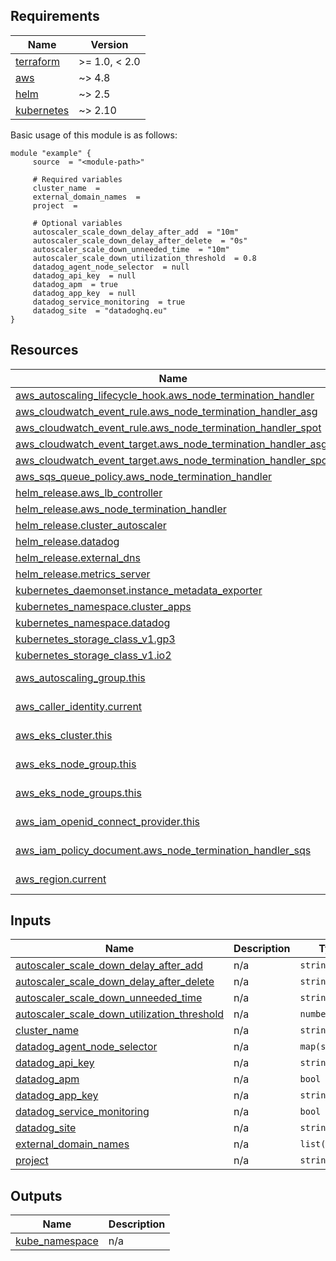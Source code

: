 <!-- BEGIN_AUTOMATED_TF_DOCS_BLOCK -->
## Requirements

| Name | Version |
|------|---------|
| <a name="requirement_terraform"></a> [terraform](#requirement\_terraform) | >= 1.0, < 2.0 |
| <a name="requirement_aws"></a> [aws](#requirement\_aws) | ~> 4.8 |
| <a name="requirement_helm"></a> [helm](#requirement\_helm) | ~> 2.5 |
| <a name="requirement_kubernetes"></a> [kubernetes](#requirement\_kubernetes) | ~> 2.10 |

Basic usage of this module is as follows:

```hcl
module "example" {
	 source  = "<module-path>"

	 # Required variables
	 cluster_name  = 
	 external_domain_names  = 
	 project  = 

	 # Optional variables
	 autoscaler_scale_down_delay_after_add  = "10m"
	 autoscaler_scale_down_delay_after_delete  = "0s"
	 autoscaler_scale_down_unneeded_time  = "10m"
	 autoscaler_scale_down_utilization_threshold  = 0.8
	 datadog_agent_node_selector  = null
	 datadog_api_key  = null
	 datadog_apm  = true
	 datadog_app_key  = null
	 datadog_service_monitoring  = true
	 datadog_site  = "datadoghq.eu"
}
```

## Resources

| Name | Type |
|------|------|
| [aws_autoscaling_lifecycle_hook.aws_node_termination_handler](https://registry.terraform.io/providers/hashicorp/aws/latest/docs/resources/autoscaling_lifecycle_hook) | resource |
| [aws_cloudwatch_event_rule.aws_node_termination_handler_asg](https://registry.terraform.io/providers/hashicorp/aws/latest/docs/resources/cloudwatch_event_rule) | resource |
| [aws_cloudwatch_event_rule.aws_node_termination_handler_spot](https://registry.terraform.io/providers/hashicorp/aws/latest/docs/resources/cloudwatch_event_rule) | resource |
| [aws_cloudwatch_event_target.aws_node_termination_handler_asg](https://registry.terraform.io/providers/hashicorp/aws/latest/docs/resources/cloudwatch_event_target) | resource |
| [aws_cloudwatch_event_target.aws_node_termination_handler_spot](https://registry.terraform.io/providers/hashicorp/aws/latest/docs/resources/cloudwatch_event_target) | resource |
| [aws_sqs_queue_policy.aws_node_termination_handler](https://registry.terraform.io/providers/hashicorp/aws/latest/docs/resources/sqs_queue_policy) | resource |
| [helm_release.aws_lb_controller](https://registry.terraform.io/providers/hashicorp/helm/latest/docs/resources/release) | resource |
| [helm_release.aws_node_termination_handler](https://registry.terraform.io/providers/hashicorp/helm/latest/docs/resources/release) | resource |
| [helm_release.cluster_autoscaler](https://registry.terraform.io/providers/hashicorp/helm/latest/docs/resources/release) | resource |
| [helm_release.datadog](https://registry.terraform.io/providers/hashicorp/helm/latest/docs/resources/release) | resource |
| [helm_release.external_dns](https://registry.terraform.io/providers/hashicorp/helm/latest/docs/resources/release) | resource |
| [helm_release.metrics_server](https://registry.terraform.io/providers/hashicorp/helm/latest/docs/resources/release) | resource |
| [kubernetes_daemonset.instance_metadata_exporter](https://registry.terraform.io/providers/hashicorp/kubernetes/latest/docs/resources/daemonset) | resource |
| [kubernetes_namespace.cluster_apps](https://registry.terraform.io/providers/hashicorp/kubernetes/latest/docs/resources/namespace) | resource |
| [kubernetes_namespace.datadog](https://registry.terraform.io/providers/hashicorp/kubernetes/latest/docs/resources/namespace) | resource |
| [kubernetes_storage_class_v1.gp3](https://registry.terraform.io/providers/hashicorp/kubernetes/latest/docs/resources/storage_class_v1) | resource |
| [kubernetes_storage_class_v1.io2](https://registry.terraform.io/providers/hashicorp/kubernetes/latest/docs/resources/storage_class_v1) | resource |
| [aws_autoscaling_group.this](https://registry.terraform.io/providers/hashicorp/aws/latest/docs/data-sources/autoscaling_group) | data source |
| [aws_caller_identity.current](https://registry.terraform.io/providers/hashicorp/aws/latest/docs/data-sources/caller_identity) | data source |
| [aws_eks_cluster.this](https://registry.terraform.io/providers/hashicorp/aws/latest/docs/data-sources/eks_cluster) | data source |
| [aws_eks_node_group.this](https://registry.terraform.io/providers/hashicorp/aws/latest/docs/data-sources/eks_node_group) | data source |
| [aws_eks_node_groups.this](https://registry.terraform.io/providers/hashicorp/aws/latest/docs/data-sources/eks_node_groups) | data source |
| [aws_iam_openid_connect_provider.this](https://registry.terraform.io/providers/hashicorp/aws/latest/docs/data-sources/iam_openid_connect_provider) | data source |
| [aws_iam_policy_document.aws_node_termination_handler_sqs](https://registry.terraform.io/providers/hashicorp/aws/latest/docs/data-sources/iam_policy_document) | data source |
| [aws_region.current](https://registry.terraform.io/providers/hashicorp/aws/latest/docs/data-sources/region) | data source |
## Inputs

| Name | Description | Type | Default | Required |
|------|-------------|------|---------|:--------:|
| <a name="input_autoscaler_scale_down_delay_after_add"></a> [autoscaler\_scale\_down\_delay\_after\_add](#input\_autoscaler\_scale\_down\_delay\_after\_add) | n/a | `string` | `"10m"` | no |
| <a name="input_autoscaler_scale_down_delay_after_delete"></a> [autoscaler\_scale\_down\_delay\_after\_delete](#input\_autoscaler\_scale\_down\_delay\_after\_delete) | n/a | `string` | `"0s"` | no |
| <a name="input_autoscaler_scale_down_unneeded_time"></a> [autoscaler\_scale\_down\_unneeded\_time](#input\_autoscaler\_scale\_down\_unneeded\_time) | n/a | `string` | `"10m"` | no |
| <a name="input_autoscaler_scale_down_utilization_threshold"></a> [autoscaler\_scale\_down\_utilization\_threshold](#input\_autoscaler\_scale\_down\_utilization\_threshold) | n/a | `number` | `0.8` | no |
| <a name="input_cluster_name"></a> [cluster\_name](#input\_cluster\_name) | n/a | `string` | n/a | yes |
| <a name="input_datadog_agent_node_selector"></a> [datadog\_agent\_node\_selector](#input\_datadog\_agent\_node\_selector) | n/a | `map(string)` | `null` | no |
| <a name="input_datadog_api_key"></a> [datadog\_api\_key](#input\_datadog\_api\_key) | n/a | `string` | `null` | no |
| <a name="input_datadog_apm"></a> [datadog\_apm](#input\_datadog\_apm) | n/a | `bool` | `true` | no |
| <a name="input_datadog_app_key"></a> [datadog\_app\_key](#input\_datadog\_app\_key) | n/a | `string` | `null` | no |
| <a name="input_datadog_service_monitoring"></a> [datadog\_service\_monitoring](#input\_datadog\_service\_monitoring) | n/a | `bool` | `true` | no |
| <a name="input_datadog_site"></a> [datadog\_site](#input\_datadog\_site) | n/a | `string` | `"datadoghq.eu"` | no |
| <a name="input_external_domain_names"></a> [external\_domain\_names](#input\_external\_domain\_names) | n/a | `list(string)` | n/a | yes |
| <a name="input_project"></a> [project](#input\_project) | n/a | `string` | n/a | yes |
## Outputs

| Name | Description |
|------|-------------|
| <a name="output_kube_namespace"></a> [kube\_namespace](#output\_kube\_namespace) | n/a |
<!-- END_AUTOMATED_TF_DOCS_BLOCK -->